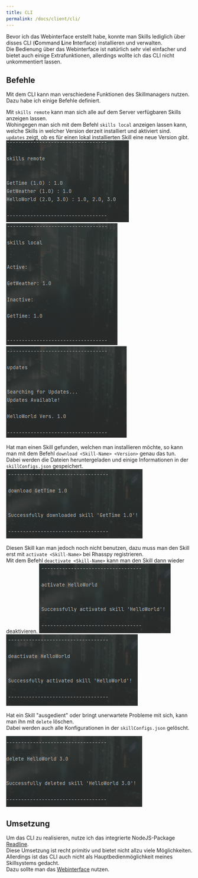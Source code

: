 ```yaml
---
title: CLI
permalink: /docs/client/cli/
---
```


Bevor ich das Webinterface erstellt habe, konnte man Skills lediglich über disses CLI (**C**ommand **L**ine **I**nterface) installieren und verwalten.  
Die Bedienung über das Webinterface ist natürlich sehr viel einfacher und bietet auch einige Extrafunktionen, allerdings wollte ich das CLI nicht unkommentiert lassen.

## Befehle

Mit dem CLI kann man verschiedene Funktionen des Skillmanagers nutzen.  
Dazu habe ich einige Befehle definiert.

Mit ``skills remote`` kann man sich alle auf dem Server verfügbaren Skills anzeigen lassen.  
Wohingegen man sich mit dem Befehl ``skills local`` anzeigen lassen kann, welche Skills in welcher Version derzeit installiert und aktiviert sind.  
``updates`` zeigt, ob es für einen lokal installierten Skill eine neue Version gibt.  
![skills-remote](./../../assets/img/CLI/skills-remote.png)
![skills-local](./../../assets/img/CLI/skills-local.png)
![delete](./../../assets/img/CLI/updates.png)
  
Hat man einen Skill gefunden, welchen man installieren möchte, so kann man mit dem Befehl ``download <Skill-Name> <Version>`` genau das tun.  
Dabei werden die Dateien heruntergeladen und einige Informationen in der ``skillConfigs.json`` gespeichert.  
![download](./../../assets/img/CLI/download.png)

Diesen Skill kan man jedoch noch nicht benutzen, dazu muss man den Skill erst mit ``activate <Skill-Name>`` bei Rhasspy registrieren.  
Mit dem Befehl ``deactivate <Skill-Name>`` kann man den Skill dann wieder deaktivieren.
![activate](./../../assets/img/CLI/activate.png)
![deactivate](./../../assets/img/CLI/deactivate.png)

  
Hat ein Skill "ausgedient" oder bringt unerwartete Probleme mit sich, kann man ihn mit ``delete`` löschen.  
Dabei werden auch alle Konfigurationen in der ``skillConfigs.json`` gelöscht.  

![delete](./../../assets/img/CLI/delete.png)

## Umsetzung

Um das CLI zu realisieren, nutze ich das integrierte NodeJS-Package [Readline](https://nodejs.org/api/readline.html).  
Diese Umsetzung ist recht primitiv und bietet nicht allzu viele Möglichkeiten.  
Allerdings ist das CLI auch nicht als Hauptbedienmöglichkeit meines Skillsystems gedacht.  
Dazu sollte man das [Webinterface](./webinterface.md) nutzen.